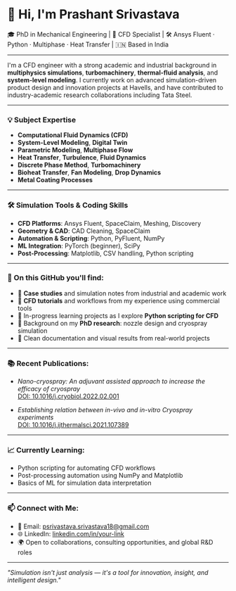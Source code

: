 # 👋 Hi, I'm Prashant Srivastava

🎓 PhD in Mechanical Engineering | 🔬 CFD Specialist | 🛠️ Ansys Fluent · Python · Multiphase · Heat Transfer | 🇮🇳 Based in India

---

I'm a CFD engineer with a strong academic and industrial background in **multiphysics simulations**, **turbomachinery**, **thermal-fluid analysis**, and **system-level modeling**. I currently work on advanced simulation-driven product design and innovation projects at Havells, and have contributed to industry-academic research collaborations including Tata Steel.

---

### 💡 Subject Expertise
- **Computational Fluid Dynamics (CFD)**
- **System-Level Modeling**, **Digital Twin**
- **Parametric Modeling**, **Multiphase Flow**
- **Heat Transfer**, **Turbulence**, **Fluid Dynamics**
- **Discrete Phase Method**, **Turbomachinery**
- **Bioheat Transfer**, **Fan Modeling**, **Drop Dynamics**
- **Metal Coating Processes**

---

### 🛠️ Simulation Tools & Coding Skills
- **CFD Platforms**: Ansys Fluent, SpaceClaim, Meshing, Discovery
- **Geometry & CAD**: CAD Cleaning, SpaceClaim
- **Automation & Scripting**: Python, PyFluent, NumPy
- **ML Integration**: PyTorch (beginner), SciPy
- **Post-Processing**: Matplotlib, CSV handling, Python scripting

---

### 📁 On this GitHub you'll find:
- 🔬 **Case studies** and simulation notes from industrial and academic work
- 📖 **CFD tutorials** and workflows from my experience using commercial tools
- 🚧 In-progress learning projects as I explore **Python scripting for CFD**
- 🧪 Background on my **PhD research**: nozzle design and cryospray simulation
- 📘 Clean documentation and visual results from real-world projects

---

### 📚 Recent Publications:
- *Nano-cryospray: An adjuvant assisted approach to increase the efficacy of cryospray*  
  [DOI: 10.1016/j.cryobiol.2022.02.001](https://doi.org/10.1016/j.cryobiol.2022.02.001)

- *Establishing relation between in-vivo and in-vitro Cryospray experiments*  
  [DOI: 10.1016/j.ijthermalsci.2021.107389](https://doi.org/10.1016/j.ijthermalsci.2021.107389)

---

### 📈 Currently Learning:
- Python scripting for automating CFD workflows
- Post-processing automation using NumPy and Matplotlib
- Basics of ML for simulation data interpretation

---

### 📫 Connect with Me:
- 📧 Email: psrivastava.srivastava18@gmail.com  
- 🌐 LinkedIn: [linkedin.com/in/your-link](https://linkedin.com/in/your-link)  
- 🌍 Open to collaborations, consulting opportunities, and global R&D roles

---

*"Simulation isn't just analysis — it's a tool for innovation, insight, and intelligent design."*


